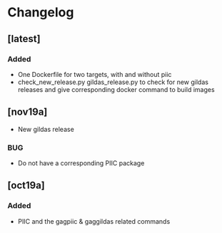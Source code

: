 # Changelog

## [latest]
### Added
- One Dockerfile for two targets, with and without piic
- check_new_release.py gildas_release.py to check for new gildas releases and give corresponding docker command to build images

## [nov19a]
- New gildas release
### BUG
- Do not have a corresponding PIIC package

## [oct19a]

### Added
- PIIC and the gagpiic & gaggildas related commands

